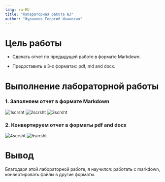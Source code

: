 ```yaml
---
lang: ru-RU
title: "Лабараторная работа №3"
author: "Журавлев Георгий Иванович"
---
```


# Цель работы
* Сделать отчет по предыдущей работе в формате Markdown.

* Предоставить в 3-х форматах: pdf, md and docx.


# Выполнение лабораторной работы

### 1. Заполняем отчет в формате Markdown

![1scrsht](scrsht/1.jpg)
![2scrsht](scrsht/2.jpg)
![3scrsht](scrsht/3.jpg)

### 2. Конвертируем отчет в форматы pdf and docx
![4scrsht](scrsht/4.jpg)
![5scrsht](scrsht/5.jpg)

# Вывод

Благодаря этой лабораторной работе, я научился: работать с markdown, конвертировать файлы в другие форматы.
